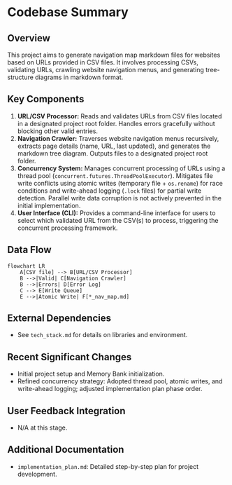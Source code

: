# Codebase Summary

## Overview

This project aims to generate navigation map markdown files for websites based on URLs provided in CSV files. It involves processing CSVs, validating URLs, crawling website navigation menus, and generating tree-structure diagrams in markdown format.

## Key Components

1.  **URL/CSV Processor:** Reads and validates URLs from CSV files located in a designated project root folder. Handles errors gracefully without blocking other valid entries.
2.  **Navigation Crawler:** Traverses website navigation menus recursively, extracts page details (name, URL, last updated), and generates the markdown tree diagram. Outputs files to a designated project root folder.
3.  **Concurrency System:** Manages concurrent processing of URLs using a thread pool (`concurrent.futures.ThreadPoolExecutor`). Mitigates file write conflicts using atomic writes (temporary file + `os.rename`) for race conditions and write-ahead logging (`.lock` files) for partial write detection. Parallel write data corruption is not actively prevented in the initial implementation.
4.  **User Interface (CLI):** Provides a command-line interface for users to select which validated URL from the CSV(s) to process, triggering the concurrent processing framework.

## Data Flow

```mermaid
flowchart LR
    A[CSV file] --> B[URL/CSV Processor]
    B -->|Valid| C[Navigation Crawler]
    B -->|Errors| D[Error Log]
    C --> E[Write Queue]
    E -->|Atomic Write| F[*_nav_map.md]
```

## External Dependencies

- See `tech_stack.md` for details on libraries and environment.

## Recent Significant Changes

- Initial project setup and Memory Bank initialization.
- Refined concurrency strategy: Adopted thread pool, atomic writes, and write-ahead logging; adjusted implementation plan phase order.

## User Feedback Integration

- N/A at this stage.

## Additional Documentation

- `implementation_plan.md`: Detailed step-by-step plan for project development.
